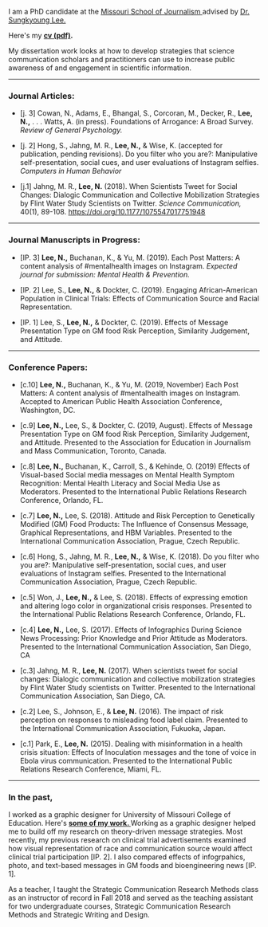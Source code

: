 I am a PhD candidate at the <a href="https://journalism.missouri.edu/">Missouri School of Journalism </a> advised by <a href="https://journalism.missouri.edu/staff/sungkyoung-lee/">Dr. Sungkyoung Lee. </a>

Here's my **[cv (pdf)](./Lee_CV_082419.pdf).**  

My dissertation work looks at how to develop strategies that science communication scholars and practitioners can use to increase public awareness of and engagement in scientific information.
* * *

### Journal Articles:

*   [j. 3] Cowan, N., Adams, E., Bhangal, S., Corcoran, M., Decker, R., **Lee, N.,** . . . Watts, A. (in press). Foundations of Arrogance: A Broad Survey. _Review of General Psychology._ 

*   [j. 2] Hong, S., Jahng, M. R., **Lee, N.,** & Wise, K. (accepted for publication, pending revisions). Do you filter who you are?: Manipulative self-presentation, social cues, and user evaluations of Instagram selfies. _Computers in Human Behavior_

*   [j.1] Jahng, M. R., **Lee, N.** (2018). When Scientists Tweet for Social Changes: Dialogic Communication and Collective Mobilization Strategies by Flint Water Study Scientists on Twitter. _Science Communication,_ 40(1), 89-108. <a href=" https://doi.org/10.1177/1075547017751948"> https://doi.org/10.1177/1075547017751948 </a>  

* * *

### Journal Manuscripts in Progress:

*   [IP. 3] **Lee, N.,** Buchanan, K., & Yu, M. (2019). Each Post Matters: A content analysis of #mentalhealth images on Instagram. _Expected journal for submission: Mental Health & Prevention._

*   [IP. 2] Lee, S., **Lee, N.,** & Dockter, C. (2019). Engaging African-American Population in Clinical Trials: Effects of Communication Source and Racial Representation. 

*   [IP. 1] Lee, S., **Lee, N.,** & Dockter, C. (2019). Effects of Message Presentation Type on GM food Risk Perception, Similarity Judgement, and Attitude. 

* * *

### Conference Papers:

*   [c.10] **Lee, N.,** Buchanan, K., & Yu, M. (2019, November) Each Post Matters: A content analysis of #mentalhealth images on Instagram. Accepted to American Public Health Association Conference, Washington, DC. 

*   [c.9] **Lee, N.,** Lee, S., & Dockter, C. (2019, August). Effects of Message Presentation Type on GM food Risk Perception, Similarity Judgement, and Attitude. Presented to the Association for Education in Journalism and Mass Communication, Toronto, Canada. 

*   [c.8] **Lee, N.,** Buchanan, K., Carroll, S., & Kehinde, O. (2019) Effects of Visual-based Social media messages on Mental Health Symptom Recognition: Mental Health Literacy and Social Media Use as Moderators. Presented to the International Public Relations Research Conference, Orlando, FL. 

*   [c.7] **Lee, N.,** Lee, S. (2018). Attitude and Risk Perception to Genetically Modified (GM) Food Products: The Influence of Consensus Message, Graphical Representations, and HBM Variables. Presented to the International Communication Association, Prague, Czech Republic. 

*   [c.6] Hong, S., Jahng, M. R., **Lee, N.,** & Wise, K. (2018). Do you filter who you are?: Manipulative self-presentation, social cues, and user evaluations of Instagram selfies. Presented to the International Communication Association, Prague, Czech Republic. 

*   [c.5] Won, J., **Lee, N.,** & Lee, S. (2018). Effects of expressing emotion and altering logo color in organizational crisis responses. Presented to the International Public Relations Research Conference, Orlando, FL. 

*   [c.4] **Lee, N.,** Lee, S. (2017). Effects of Infographics During Science News Processing: Prior Knowledge and Prior Attitude as Moderators. Presented to the International Communication Association, San Diego, CA 

*   [c.3] Jahng, M. R., **Lee, N.** (2017). When scientists tweet for social changes: Dialogic communication and collective mobilization strategies by Flint Water Study scientists on Twitter. Presented to the International Communication Association, San Diego, CA. 

*   [c.2] Lee, S., Johnson, E., & **Lee, N.** (2016). The impact of risk perception on responses to misleading food label claim. Presented to the International Communication Association, Fukuoka, Japan. 

*   [c.1] Park, E., **Lee, N.** (2015). Dealing with misinformation in a health crisis situation: Effects of Inoculation messages and the tone of voice in Ebola virus communication. Presented to the International Public Relations Research Conference, Miami, FL.

* * * 

### In the past,

I worked as a graphic designer for University of Missouri College of Education. Here's **<a href="https://namyeon.github.io/work.html">some of my work. </a>** Working as a graphic designer helped me to build off my research on theory-driven message strategies. Most recently, my previous research on clinical trial advertisements examined how visual representation of race and communication source would affect clinical trial participation [IP. 2]. I also compared effects of infogrpahics, photo, and text-based messages in GM foods and bioengineering news [IP. 1]. 

As a teacher, I taught the Strategic Communication Research Methods class as an instructor of record in Fall 2018 and served as the teaching assistant for two undergraduate courses, Strategic Communication Research Methods and Strategic Writing and Design.  

<br>
<br>

